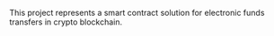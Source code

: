 This project represents a smart contract solution for electronic funds transfers in crypto blockchain.
